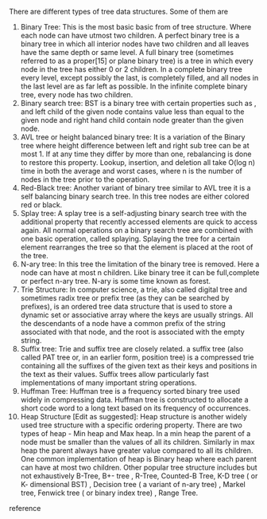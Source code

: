 There are different types of tree data structures. Some of them are

1. Binary Tree: This is the most basic basic from of tree structure. Where each node can have utmost two children. A perfect binary tree is a binary tree in which all interior nodes have two children and all leaves have the same depth or same level. A full binary tree (sometimes referred to as a proper[15] or plane binary tree) is a tree in which every node in the tree has either 0 or 2 children. In a complete binary tree every level, except possibly the last, is completely filled, and all nodes in the last level are as far left as possible. In the infinite complete binary tree, every node has two children.
2. Binary search tree: BST is a binary tree with certain properties such as , and left child of the given node contains value less than equal to the given node and right hand child contain node greater than the given node.
3. AVL tree or height balanced binary tree: It is a variation of the Binary tree where height difference between left and right sub tree can be at most 1. If at any time they differ by more than one, rebalancing is done to restore this property. Lookup, insertion, and deletion all take O(log n) time in both the average and worst cases, where n is the number of nodes in the tree prior to the operation.
4. Red-Black tree: Another variant of binary tree similar to AVL tree it is a self balancing binary search tree. In this tree nodes are either colored red or black.
5. Splay tree: A splay tree is a self-adjusting binary search tree with the additional property that recently accessed elements are quick to access again. All normal operations on a binary search tree are combined with one basic operation, called splaying. Splaying the tree for a certain element rearranges the tree so that the element is placed at the root of the tree.
6. N-ary tree: In this tree the limitation of the binary tree is removed. Here a node can have at most n children. Like binary tree it can be full,complete or perfect n-ary tree. N-ary is some time known as forest.
7. Trie Structure: In computer science, a trie, also called digital tree and sometimes radix tree or prefix tree (as they can be searched by prefixes), is an ordered tree data structure that is used to store a dynamic set or associative array where the keys are usually strings. All the descendants of a node have a common prefix of the string associated with that node, and the root is associated with the empty string.
8. Suffix tree: Trie and suffix tree are closely related. a suffix tree (also called PAT tree or, in an earlier form, position tree) is a compressed trie containing all the suffixes of the given text as their keys and positions in the text as their values. Suffix trees allow particularly fast implementations of many important string operations.
9. Huffman Tree: Huffman tree is a frequency sorted binary tree used widely in compressing data. Huffman tree is constructed to allocate a short code word to a long text based on its frequency of occurrences.
10. Heap Structure [Edit as suggested]: Heap  structure is another widely used tree structure with a specific ordering property.  There are two types of heap  - Min heap and Max heap. In a min heap the parent of a node must be smaller than the values of all its children.  Similarly in max heap the parent always have greater value compared to all its children. One common implementation of heap is Binary heap where each parent can have at most two children.
Other popular tree structure includes but not exhaustively B-Tree, B+- tree , R-Tree, Counted-B Tree, K-D tree ( or K- dimensional BST) , Decision tree ( a variant of n-ary tree) , Markel tree, Fenwick tree ( or binary index tree) , Range Tree.

reference
